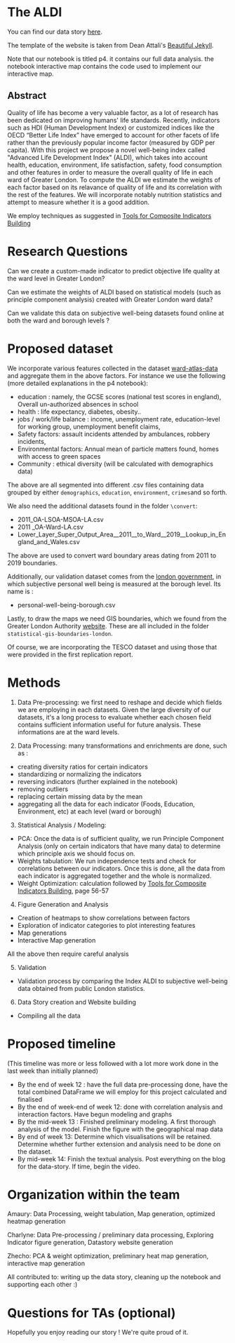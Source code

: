 # The ALDI

You can find our data story [here](https://charlyneburki.github.io/The-ALDI/).

The template of the website is taken from Dean Attali's [Beautiful Jekyll](https://beautifuljekyll.com/).

Note that our notebook is titled p4. it contains our full data analysis. the notebook interactive map contains the code used to implement our interactive map. 

## Abstract
Quality of life has become a very valuable factor, as a lot of research has been dedicated on improving humans' life standards. Recently, indicators such as HDI (Human Development Index) or customized indices like the OECD “Better Life Index” have emerged to account for other facets of life rather than the previously popular income factor (measured by GDP per capita). With this project we propose a novel well-being index called "Advanced Life Development Index" (ALDI), which takes into account health, education, environment, life satisfaction, safety, food consumption and other features in order to measure the overall quality of life in each ward of Greater London. To compute the ALDI we estimate the weights of each factor based on its relavance of quality of life and its correlation with the rest of the features. We will incorporate notably nutrition statistics and attempt to measure whether it is a good addition. 

We employ techniques as suggested in [Tools for Composite Indicators Building](https://publications.jrc.ec.europa.eu/repository/bitstream/JRC31473/EUR%2021682%20EN.pdf)

# Research Questions
 Can we create a custom-made indicator to predict objective life quality at the ward level in Greater London?
 
 Can we estimate the weights of ALDI based on statistical models (such as principle component analysis) created with Greater London ward data?
 
 Can we validate this data on subjective well-being datasets found online at both the ward and borough levels ?
 
# Proposed dataset
We incorporate various features collected in the dataset [ward-atlas-data](https://data.london.gov.uk/dataset/ward-profiles-and-atlas) and aggregate them in the above factors. For instance we use the following (more detailed explanations in the p4 notebook):
* education : namely, the GCSE scores (national test scores in england), Overall un-authorized absences in school 
* health : life expectancy, diabetes, obesity.. 
* jobs / work/life balance : income, unemployment rate, education-level for working group, unemployment benefit claims, 
* Safety factors: assault incidents attended by ambulances, robbery incidents, 
* Environmental factors: Annual mean of particle matters found, homes with access to green spaces
* Community : ethical diversity (will be calculated with demographics data)

The above are all segmented into different .csv files containing data grouped by either `demographics`, `education`, `environment`, `crimes`and so forth. 

We also need the additional datasets found in the folder `\convert`:
* 2011_OA-LSOA-MSOA-LA.csv
* 2011 _OA-Ward-LA.csv
* Lower_Layer_Super_Output_Area__2011__to_Ward__2019__Lookup_in_England_and_Wales.csv 

The above are used to convert ward boundary areas dating from 2011 to 2019 boundaries. 

Additionally, our validation dataset comes from the [london government](https://data.london.gov.uk/dataset/subjective-personal-well-being-borough), in which subjective personal well being is measured at the borough level. Its name is : 
* personal-well-being-borough.csv 

Lastly, to draw the maps we need GIS boundaries, which we found from the Greater London Authority [website](https://data.london.gov.uk/dataset/statistical-gis-boundary-files-london). These are all included in the folder `statistical-gis-boundaries-london`.

Of course, we are incorporating the TESCO dataset and using those that were provided in the first replication report.  


# Methods

1. Data Pre-processing: we first need to reshape and decide which fields we are employing in each datasets. Given the large diversity of our datasets, it's a long process to evaluate whether each chosen field contains sufficient information useful for future analysis. These informations are at the ward levels.

2. Data Processing: many transformations and enrichments are done, such as :
* creating diversity ratios for certain indicators
* standardizing or normalizing the indicators
* reversing indicators (further explained in the notebook)
* removing outliers
* replacing certain missing data by the mean
* aggregating all the data for each indicator (Foods, Education, Environment, etc) at each level (ward or borough)

3. Statistical Analysis / Modeling: 
* PCA: Once the data is of sufficient quality, we run Principle Component Analysis (only on certain indicators that have many data) to determine which principle axis we should focus on.
* Weights tabulation: We run independence tests and check for correlations between our indicators. Once this is done, all the data from each indicator is aggregated together and the whole is normalized. 
* Weight Optimization: calculation followed by [Tools for Composite Indicators Building](https://publications.jrc.ec.europa.eu/repository/bitstream/JRC31473/EUR%2021682%20EN.pdf), page 56-57

4. Figure Generation and Analysis
* Creation of heatmaps to show correlations between factors
* Exploration of indicator categories to plot interesting features
* Map generations 
* Interactive Map generation

All the above then require careful analysis 

5. Validation
* Validation process by comparing the Index ALDI to subjective well-being data obtained from public London statistics. 

6. Data Story creation and Website building 
* Compiling all the data

# Proposed timeline
(This timeline was more or less followed with a lot more work done in the last week than initially planned)
* By the end of week 12 : have the full data pre-processing done, have the total combined DataFrame we will employ for this project calculated and finalised
* By the end of week-end of week 12: done with correlation analysis and interaction factors. Have begun modeling and graphs
* By the mid-week 13 : Finished preliminary modeling. A first thorough analysis of the model. Finish the figure with the geographical map data
* By end of week 13: Determine which visualisations will be retained. Determine whether further extension and analysis need to be done on the dataset. 
* By mid-week 14: Finish the textual analysis. Post everything on the blog for the data-story. If time, begin the video. 

# Organization within the team

Amaury: Data Processing, weight tabulation, Map generation, optimized heatmap generation

Charlyne: Data Pre-processing / preliminary data processing, Exploring Indicator figure generation, Datastory website generation  

Zhecho: PCA & weight optimization, preliminary heat map generation, interactive map generation

All contributed to: writing up the data story, cleaning up the notebook and supporting each other :) 

# Questions for TAs (optional)
Hopefully you enjoy reading our story ! We're quite proud of it.  

